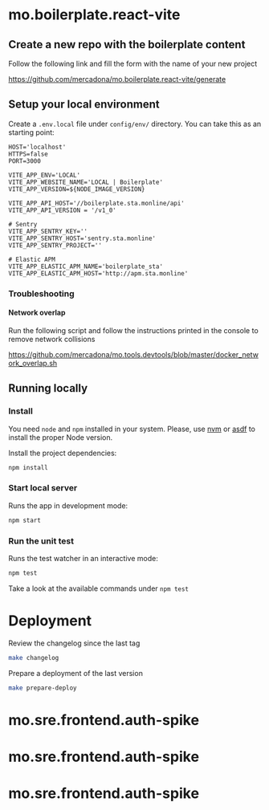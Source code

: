 # mo.boilerplate.react-vite

## Create a new repo with the boilerplate content

Follow the following link and fill the form with the name of your new project

https://github.com/mercadona/mo.boilerplate.react-vite/generate

## Setup your local environment
Create a `.env.local` file under `config/env/` directory. You can take this as an starting point:

```dotenv
HOST='localhost'
HTTPS=false
PORT=3000

VITE_APP_ENV='LOCAL'
VITE_APP_WEBSITE_NAME='LOCAL | Boilerplate'
VITE_APP_VERSION=${NODE_IMAGE_VERSION}

VITE_APP_API_HOST='//boilerplate.sta.monline/api'
VITE_APP_API_VERSION = '/v1_0'

# Sentry
VITE_APP_SENTRY_KEY=''
VITE_APP_SENTRY_HOST='sentry.sta.monline'
VITE_APP_SENTRY_PROJECT=''

# Elastic APM
VITE_APP_ELASTIC_APM_NAME='boilerplate_sta'
VITE_APP_ELASTIC_APM_HOST='http://apm.sta.monline'
```

### Troubleshooting

#### Network overlap
Run the following script and follow the instructions printed in the console to remove network collisions

https://github.com/mercadona/mo.tools.devtools/blob/master/docker_network_overlap.sh

## Running locally

### Install
You need `node` and `npm` installed in your system. Please, use [nvm](https://github.com/nvm-sh/nvm) or [asdf](https://asdf-vm.com/) to install the proper Node version.

Install the project dependencies:

```bash
npm install
```

### Start local server

Runs the app in development mode:

```bash
npm start
```

### Run the unit test
Runs the test watcher in an interactive mode:

```bash
npm test
```

Take a look at the available commands under `npm test`

# Deployment

Review the changelog since the last tag

```bash
make changelog
```

Prepare a deployment of the last version

```bash
make prepare-deploy
```
# mo.sre.frontend.auth-spike
# mo.sre.frontend.auth-spike
# mo.sre.frontend.auth-spike

